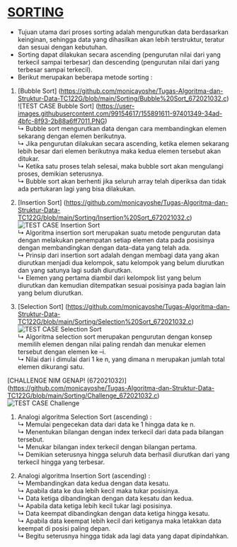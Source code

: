 # [SORTING](https://github.com/monicayoshe/Tugas-Algoritma-dan-Struktur-Data-TC122G/tree/main/Sorting)

  - Tujuan utama dari proses sorting adalah mengurutkan data berdasarkan keinginan, sehingga data yang dihasilkan akan lebih terstruktur, teratur dan sesuai dengan kebutuhan.
  - Sorting dapat dilakukan secara ascending (pengurutan nilai dari yang terkecil sampai terbesar) dan descending (pengurutan nilai dari yang terbesar sampai terkecil).
  - Berikut merupakan beberapa metode sorting :

 1. [Bubble Sort] (https://github.com/monicayoshe/Tugas-Algoritma-dan-Struktur-Data-TC122G/blob/main/Sorting/Bubble%20Sort_672021032.c)
    ![TEST CASE Bubble Sort] (https://user-images.githubusercontent.com/99154617/155891611-97401349-34ad-4bfc-8f93-2b88a6ff7011.PNG)
    <br>↳ Bubble sort mengurutkan data dengan cara membandingkan elemen sekarang dengan elemen berikutnya.
    <br>↳ Jika pengurutan dilakukan secara ascending, ketika elemen sekarang lebih besar dari elemen berikutnya maka kedua elemen tersebut akan ditukar. 
    <br>↳ Ketika satu proses telah selesai, maka bubble sort akan mengulangi proses, demikian seterusnya.
    <br>↳ Bubble sort akan berhenti jika seluruh array telah diperiksa dan tidak ada pertukaran lagi yang bisa dilakukan.
   
 2. [Insertion Sort] (https://github.com/monicayoshe/Tugas-Algoritma-dan-Struktur-Data-TC122G/blob/main/Sorting/Insertion%20Sort_672021032.c)
    ![TEST CASE Insertion Sort](https://user-images.githubusercontent.com/99154617/155891658-42f3cc20-f8d5-49fb-a974-090c5032fab9.PNG)
    <br>↳ Algoritma insertion sort merupakan suatu metode pengurutan data dengan melakukan penempatan setiap elemen data pada posisinya dengan membandingkan dengan data-data yang telah ada. 
    <br>↳ Prinsip dari insertion sort adalah dengan membagi data yang akan diurutkan menjadi dua kelompok, satu kelompok yang belum diurutkan dan yang satunya lagi sudah diurutkan.
    <br>↳ Elemen yang pertama diambil dari kelompok list yang belum diurutkan dan kemudian ditempatkan sesuai posisinya pada bagian lain yang belum diurutkan.
 
 3. [Selection Sort] (https://github.com/monicayoshe/Tugas-Algoritma-dan-Struktur-Data-TC122G/blob/main/Sorting/Selection%20Sort_672021032.c)
    ![TEST CASE Selection Sort](https://user-images.githubusercontent.com/99154617/155891708-0e958f97-757d-4b65-8e21-2fc45873b723.PNG)
    <br>↳  Algoritma selection sort merupakan pengurutan dengan konsep memilih elemen dengan nilai paling rendah dan menukar elemen tersebut dengan elemen ke –i.
    <br>↳  Nilai dari i dimulai dari 1 ke n, yang dimana n merupakan jumlah total elemen dikurangi satu.
    
    
[CHALLENGE NIM GENAP! (672021032)] (https://github.com/monicayoshe/Tugas-Algoritma-dan-Struktur-Data-TC122G/blob/main/Sorting/Challenge_672021032.c)
![TEST CASE Challenge](https://user-images.githubusercontent.com/99154617/155891726-85fffa4d-447d-48d2-904c-59f1671bfdd0.PNG)

 1. Analogi algoritma Selection Sort (ascending) :
    <br>↳  Memulai pengecekan data dari data ke 1 hingga data ke n.
    <br>↳  Menentukan bilangan dengan index terkecil dari data pada bilangan tersebut.
    <br>↳  Menukar bilangan index terkecil dengan bilangan pertama.
    <br>↳  Demikian seterusnya hingga seluruh data berhasil diurutkan dari yang terkecil hingga yang terbesar.

 2. Analogi algoritma Insertion Sort (ascending) :
    <br>↳  Membandingkan data kedua dengan data kesatu.
    <br>↳  Apabila data ke dua lebih kecil maka tukar posisinya.
    <br>↳  Data ketiga dibandingkan dengan data kesatu dan kedua.
    <br>↳  Apabila data ketiga lebih kecil tukar lagi posisinya.
    <br>↳  Data keempat dibandingkan dengan data ketiga hingga kesatu.
    <br>↳  Apabila data keempat lebih kecil dari ketiganya maka letakkan data keempat di posisi paling depan.
    <br>↳  Begitu seterusnya hingga tidak ada lagi data yang dapat dipindahkan.
